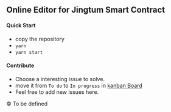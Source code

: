 ## Online Editor for Jingtum Smart Contract

#### Quick Start
* copy the repository
* `yarn`
* `yarn start`

#### Contribute

* Choose a interesting issue to solve.
* move it from `To do` to `In progress` in [kanban Board](https://github.com/IronBlockchain/jingtum-sc-editor/projects/1)
* Feel free to add new issues here.

&copy; To be defined